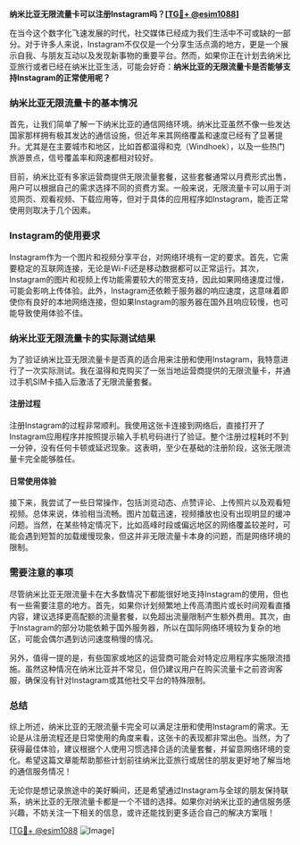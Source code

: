 **纳米比亚无限流量卡可以注册Instagram吗？[[TG💪+ @esim1088](https://t.me/s/esim1088)]**

在当今这个数字化飞速发展的时代，社交媒体已经成为我们生活中不可或缺的一部分。对于许多人来说，Instagram不仅仅是一个分享生活点滴的地方，更是一个展示自我、与朋友互动以及发现新事物的重要平台。然而，如果你正在计划去纳米比亚旅行或者已经在纳米比亚生活，可能会好奇：**纳米比亚的无限流量卡是否能够支持Instagram的正常使用呢？**

### 纳米比亚无限流量卡的基本情况

首先，让我们简单了解一下纳米比亚的通信网络环境。纳米比亚虽然不像一些发达国家那样拥有极其发达的通信设施，但近年来其网络覆盖和速度已经有了显著提升。尤其是在主要城市和地区，比如首都温得和克（Windhoek），以及一些热门旅游景点，信号覆盖率和网速都相对较好。

目前，纳米比亚有多家运营商提供无限流量套餐，这些套餐通常以月费形式出售，用户可以根据自己的需求选择不同的资费方案。一般来说，无限流量卡可以用于浏览网页、观看视频、下载应用等，但对于具体的应用程序如Instagram，能否正常使用则取决于几个因素。

### Instagram的使用要求

Instagram作为一个图片和视频分享平台，对网络环境有一定的要求。首先，它需要稳定的互联网连接，无论是Wi-Fi还是移动数据都可以正常运行。其次，Instagram的图片和视频上传功能需要较大的带宽支持，因此如果网络速度过慢，可能会影响上传体验。此外，Instagram还依赖于服务器的响应速度，这意味着即使你有良好的本地网络连接，但如果Instagram的服务器在国外且响应较慢，也可能导致使用体验不佳。

### 纳米比亚无限流量卡的实际测试结果

为了验证纳米比亚无限流量卡是否真的适合用来注册和使用Instagram，我特意进行了一次实际测试。我在温得和克购买了一张当地运营商提供的无限流量卡，并通过手机SIM卡插入后激活了无限流量套餐。

#### 注册过程

注册Instagram的过程非常顺利。我使用这张卡连接到网络后，直接打开了Instagram应用程序并按照提示输入手机号码进行了验证。整个注册过程耗时不到一分钟，没有任何卡顿或延迟现象。这表明，至少在基础的注册阶段，这张无限流量卡完全能够胜任。

#### 日常使用体验

接下来，我尝试了一些日常操作，包括浏览动态、点赞评论、上传照片以及观看短视频。总体来说，体验相当流畅。图片加载迅速，视频播放也没有出现明显的缓冲问题。当然，在某些特定情况下，比如高峰时段或偏远地区的网络覆盖较差时，可能会遇到短暂的加载缓慢现象，但这并非无限流量卡本身的问题，而是网络环境的限制。

### 需要注意的事项

尽管纳米比亚无限流量卡在大多数情况下都能很好地支持Instagram的使用，但也有一些需要注意的地方。首先，如果你计划频繁地上传高清图片或长时间观看直播内容，建议选择更高配额的流量套餐，以免超出流量限制产生额外费用。其次，由于Instagram的部分功能依赖于国外服务器，所以在国际网络环境较为复杂的地区，可能会偶尔遇到访问速度稍慢的情况。

另外，值得一提的是，有些国家或地区的运营商可能会对特定应用程序实施限流措施。虽然这种情况在纳米比亚并不常见，但仍建议用户在购买流量卡之前咨询客服，确保没有针对Instagram或其他社交平台的特殊限制。

### 总结

综上所述，纳米比亚的无限流量卡完全可以满足注册和使用Instagram的需求。无论是从注册流程还是日常使用的角度来看，这张卡的表现都非常出色。当然，为了获得最佳体验，建议根据个人使用习惯选择合适的流量套餐，并留意网络环境的变化。希望这篇文章能帮助那些计划前往纳米比亚旅行或居住的朋友更好地了解当地的通信服务情况！

无论你是想记录旅途中的美好瞬间，还是希望通过Instagram与全球的朋友保持联系，纳米比亚的无限流量卡都是一个不错的选择。如果你对纳米比亚的通信服务感兴趣，不妨关注一下相关的信息，或许还能找到更多适合自己的解决方案哦！

[[TG💪+ @esim1088](https://t.me/s/esim1088) ![Image](https://i.postimg.cc/4NQfJmqS/Snipaste-2025-05-13-00-14-12.png)]